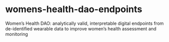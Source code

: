 # womens-health-dao-endpoints
Women’s Health DAO: analytically valid, interpretable digital endpoints from de-identified wearable data to improve women’s health assessment and monitoring
